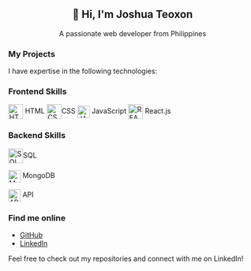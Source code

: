 <h2 align="center">👋 Hi, I'm Joshua Teoxon </h2>
<p align="center"> A passionate web developer from Philippines </p>

### My Projects 

I have expertise in the following technologies:
### Frontend Skills
<img align="center" src="https://www.svgrepo.com/show/452228/html-5.svg" height="30" width="30" alt="HTML"/> HTML 
<img align="center" src="https://www.svgrepo.com/show/303481/css-3-logo.svg" height="30" width="30" alt="CSS"/>CSS 
<img align="center" src="https://www.svgrepo.com/show/353925/javascript.svg" height="25" width="25" alt="JAVASCRIPT"/> JavaScript 
<img align="center" src="https://www.svgrepo.com/show/493719/react-javascript-js-framework-facebook.svg" height="30" width="30" alt="REACT"/> React.js

### Backend Skills
<p><img align="center" src="https://www.svgrepo.com/show/331761/sql-database-sql-azure.svg" height="30" width="30" alt="SQL"/>SQL </p>
<p><img align="center" src="https://www.svgrepo.com/show/439231/mongodb.svg" height="25" width="25" alt="MONGODB"/> MongoDB  </p>
<p><img align="center" src="https://www.svgrepo.com/show/261808/api.svg" height="25" width="25" alt="API"/> API </p>



### Find me online

- [GitHub](https://github.com/your-username)
- [LinkedIn](https://www.linkedin.com/in/your-linkedin-profile)

Feel free to check out my repositories and connect with me on LinkedIn!
